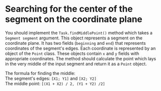 # Searching for the center of the segment on the coordinate plane

You should implement the `Task.findMiddlePoint()` method which takes a `Segment segment` argument. This object
represents a segment on the coordinate plane. It has two fields (`beginning` and `end`) that represents coordinates
of the segment's edges. Each coordinate is represented by an object of the `Point` class. These objects contain `x` and
`y` fields with appropriate coordinates. The method should calculate the point which lays in the very middle of the
input segment and return it as a `Point` object.

The formula for finding the middle:  
The segment's edges: `[X1; Y1]` and `[X2; Y2]`  
The middle point: `[(X1 + X2) / 2, (Y1 + Y2) /2]`